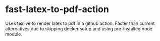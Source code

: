 # fast-latex-to-pdf-action
Uses texlive to render latex to pdf in a github action. Faster than current alternatives due to skipping docker setup and using pre-installed node module.
